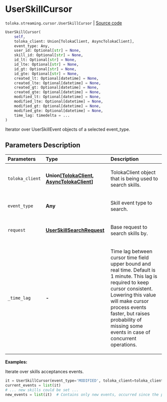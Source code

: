 # UserSkillCursor
`toloka.streaming.cursor.UserSkillCursor` | [Source code](https://github.com/Toloka/toloka-kit/blob/v1.2.3/src/streaming/cursor.py#L363)

```python
UserSkillCursor(
    self,
    toloka_client: Union[TolokaClient, AsyncTolokaClient],
    event_type: Any,
    user_id: Optional[str] = None,
    skill_id: Optional[str] = None,
    id_lt: Optional[str] = None,
    id_lte: Optional[str] = None,
    id_gt: Optional[str] = None,
    id_gte: Optional[str] = None,
    created_lt: Optional[datetime] = None,
    created_lte: Optional[datetime] = None,
    created_gt: Optional[datetime] = None,
    created_gte: Optional[datetime] = None,
    modified_lt: Optional[datetime] = None,
    modified_lte: Optional[datetime] = None,
    modified_gt: Optional[datetime] = None,
    modified_gte: Optional[datetime] = None,
    time_lag: timedelta = ...
)
```

Iterator over UserSkillEvent objects of a selected event_type.

## Parameters Description

| Parameters | Type | Description |
| :----------| :----| :-----------|
`toloka_client`|**Union\[[TolokaClient](toloka.client.TolokaClient.md), [AsyncTolokaClient](toloka.async_client.client.AsyncTolokaClient.md)\]**|<p>TolokaClient object that is being used to search skills.</p>
`event_type`|**Any**|<p>Skill event type to search.</p>
`request`|**[UserSkillSearchRequest](toloka.client.search_requests.UserSkillSearchRequest.md)**|<p>Base request to search skills by.</p>
`_time_lag`|**-**|<p>Time lag between cursor time field upper bound and real time. Default is 1 minute. This lag is required to keep cursor consistent. Lowering this value will make cursor process events faster, but raises probability of missing some events in case of concurrent operations.</p>

**Examples:**

Iterate over skills acceptances events.

```python
it = UserSkillCursor(event_type='MODIFIED', toloka_client=toloka_client)
current_events = list(it)
# ... new skills could be set ...
new_events = list(it)  # Contains only new events, occurred since the previous call.
```
